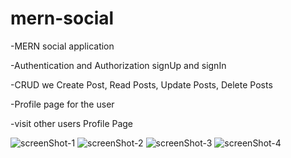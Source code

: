 # mern-social

-MERN social application

-Authentication and Authorization signUp and signIn 

-CRUD we Create Post, Read Posts, Update Posts, Delete Posts

-Profile page for the user 

-visit other users Profile Page

![screenShot-1](https://github.com/nasrimhdn/mern-social/blob/main/readMe/Screenshot%202023-08-22%20at%2011.38.18%20AM.png)
![screenShot-2](https://github.com/nasrimhdn/mern-social/blob/main/readMe/Screenshot%202023-08-22%20at%2011.38.49%20AM.png)
![screenShot-3](https://github.com/nasrimhdn/mern-social/blob/main/readMe/Screenshot%202023-08-22%20at%2011.38.55%20AM.png)
![screenShot-4](https://github.com/nasrimhdn/mern-social/blob/main/readMe/Screenshot%202023-08-22%20at%2011.39.02%20AM.png)


